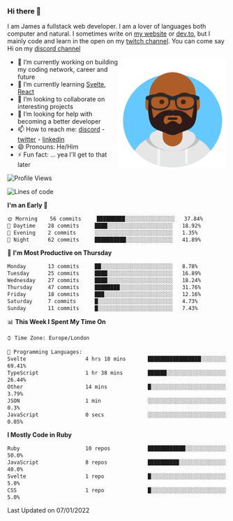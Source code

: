### Hi there 👋

I am James a fullstack web developer. I am a lover of languages both computer and natural. I sometimes write on [my website](https://jdhall.dev) or [dev.to](https://dev.to/zefur), but I mainly code and learn in the open on my [twitch channel](https://www.twitch.com/jozuhito). You can come say Hi on my [discord channel](https://discord.gg/sWEHvsBw)



<img align="right" height="250" width="250"  src="/assets/avataaars.png" />

  

- 🔭 I’m currently working on building my coding network, career and future
- 🌱 I’m currently learning [Svelte](https://svelte.dev), [React](https://reactjs.org)
- 👯 I’m looking to collaborate on interesting projects
- 🤔 I’m looking for help with becoming a better developer
- 📫 How to reach me: [discord](https://discord.gg/sWEHvsBw)
                      - [twitter](twitter.com/zefur)
                      - [linkedin](https://linkedin.com/in/j-d-hall)
- 😄 Pronouns: He/Him
- ⚡ Fun fact: ... yea I'll get to that later

 
<!-- BLOG-POST-LIST:START -->

<!-- BLOG-POST-LIST:END -->

<!--START_SECTION:waka-->
![Profile Views](http://img.shields.io/badge/Profile%20Views-0-blue)

![Lines of code](https://img.shields.io/badge/From%20Hello%20World%20I%27ve%20Written-77%20Thousand%20lines%20of%20code-blue)

**I'm an Early 🐤** 

```text
🌞 Morning    56 commits     █████████░░░░░░░░░░░░░░░░   37.84% 
🌆 Daytime    28 commits     ████░░░░░░░░░░░░░░░░░░░░░   18.92% 
🌃 Evening    2 commits      ░░░░░░░░░░░░░░░░░░░░░░░░░   1.35% 
🌙 Night      62 commits     ██████████░░░░░░░░░░░░░░░   41.89%

```
📅 **I'm Most Productive on Thursday** 

```text
Monday       13 commits     ██░░░░░░░░░░░░░░░░░░░░░░░   8.78% 
Tuesday      25 commits     ████░░░░░░░░░░░░░░░░░░░░░   16.89% 
Wednesday    27 commits     ████░░░░░░░░░░░░░░░░░░░░░   18.24% 
Thursday     47 commits     ████████░░░░░░░░░░░░░░░░░   31.76% 
Friday       18 commits     ███░░░░░░░░░░░░░░░░░░░░░░   12.16% 
Saturday     7 commits      █░░░░░░░░░░░░░░░░░░░░░░░░   4.73% 
Sunday       11 commits     █░░░░░░░░░░░░░░░░░░░░░░░░   7.43%

```


📊 **This Week I Spent My Time On** 

```text
⌚︎ Time Zone: Europe/London

💬 Programming Languages: 
Svelte                   4 hrs 18 mins       █████████████████░░░░░░░░   69.41% 
TypeScript               1 hr 38 mins        ██████░░░░░░░░░░░░░░░░░░░   26.44% 
Other                    14 mins             █░░░░░░░░░░░░░░░░░░░░░░░░   3.79% 
JSON                     1 min               ░░░░░░░░░░░░░░░░░░░░░░░░░   0.3% 
JavaScript               0 secs              ░░░░░░░░░░░░░░░░░░░░░░░░░   0.05%

```

**I Mostly Code in Ruby** 

```text
Ruby                     10 repos            ████████████░░░░░░░░░░░░░   50.0% 
JavaScript               8 repos             ██████████░░░░░░░░░░░░░░░   40.0% 
Svelte                   1 repo              █░░░░░░░░░░░░░░░░░░░░░░░░   5.0% 
CSS                      1 repo              █░░░░░░░░░░░░░░░░░░░░░░░░   5.0%

```



 Last Updated on 07/01/2022
<!--END_SECTION:waka-->
